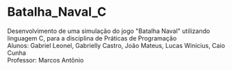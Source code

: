 # Batalha_Naval_C
Desenvolvimento de uma simulação do jogo "Batalha Naval" utilizando linguagem C, para a disciplina de Práticas de Programação  <br/>
Alunos: Gabriel Leonel, Gabrielly Castro, João Mateus, Lucas Winicius, Caio Cunha   <br/>
Professor: Marcos Antônio  <br/>

